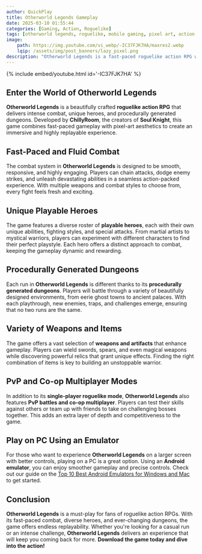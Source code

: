 ```yaml
---
author: QuickPlay
title: Otherworld Legends Gameplay
date: 2025-03-10 01:55:44
categories: [Gaming, Action, Roguelike]
tags: [otherworld legends, roguelike, mobile gaming, pixel art, action rpg, dungeon crawler]
image: 
    path: https://img.youtube.com/vi_webp/-IC37FJK7HA/maxres2.webp
    lqip: /assets/img/post_banners/lazy_pixel.png
description: "Otherworld Legends is a fast-paced roguelike action RPG with fluid combat, unique heroes, and procedurally generated dungeons."
---
```


{% include embed/youtube.html id='-IC37FJK7HA' %}

## Enter the World of Otherworld Legends  

**Otherworld Legends** is a beautifully crafted **roguelike action RPG** that delivers intense combat, unique heroes, and procedurally generated dungeons. Developed by **ChillyRoom**, the creators of **Soul Knight**, this game combines fast-paced gameplay with pixel-art aesthetics to create an immersive and highly replayable experience.

## Fast-Paced and Fluid Combat  

The combat system in **Otherworld Legends** is designed to be smooth, responsive, and highly engaging. Players can chain attacks, dodge enemy strikes, and unleash devastating abilities in a seamless action-packed experience. With multiple weapons and combat styles to choose from, every fight feels fresh and exciting.

## Unique Playable Heroes  

The game features a diverse roster of **playable heroes**, each with their own unique abilities, fighting styles, and special attacks. From martial artists to mystical warriors, players can experiment with different characters to find their perfect playstyle. Each hero offers a distinct approach to combat, keeping the gameplay dynamic and rewarding.

## Procedurally Generated Dungeons  

Each run in **Otherworld Legends** is different thanks to its **procedurally generated dungeons**. Players will battle through a variety of beautifully designed environments, from eerie ghost towns to ancient palaces. With each playthrough, new enemies, traps, and challenges emerge, ensuring that no two runs are the same.

## Variety of Weapons and Items  

The game offers a vast selection of **weapons and artifacts** that enhance gameplay. Players can wield swords, spears, and even magical weapons while discovering powerful relics that grant unique effects. Finding the right combination of items is key to building an unstoppable warrior.

## PvP and Co-op Multiplayer Modes  

In addition to its **single-player roguelike mode**, **Otherworld Legends** also features **PvP battles and co-op multiplayer**. Players can test their skills against others or team up with friends to take on challenging bosses together. This adds an extra layer of depth and competitiveness to the game.

## Play on PC Using an Emulator  

For those who want to experience **Otherworld Legends** on a larger screen with better controls, playing on a PC is a great option. Using an **Android emulator**, you can enjoy smoother gameplay and precise controls. Check out our guide on the [Top 10 Best Android Emulators for Windows and Mac](https://quickplaymobile.github.io/posts/Top-10-Best-Android-Emulators-for-Windows-and-Mac/) to get started.

## Conclusion  

**Otherworld Legends** is a must-play for fans of roguelike action RPGs. With its fast-paced combat, diverse heroes, and ever-changing dungeons, the game offers endless replayability. Whether you're looking for a casual run or an intense challenge, **Otherworld Legends** delivers an experience that will keep you coming back for more. **Download the game today and dive into the action!**  
